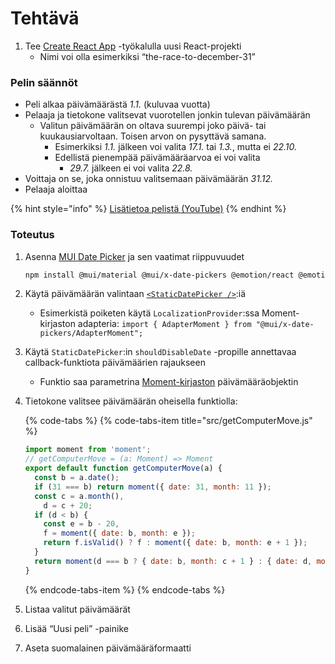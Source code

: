 # Tehtävä

1. Tee [Create React App](https://create-react-app.dev/) -työkalulla uusi React-projekti
   * Nimi voi olla esimerkiksi “the-race-to-december-31”

### Pelin säännöt

* Peli alkaa päivämäärästä _1.1._ \(kuluvaa vuotta\)
* Pelaaja ja tietokone valitsevat vuorotellen jonkin tulevan päivämäärän
  * Valitun päivämäärän on oltava suurempi joko päivä- tai kuukausiarvoltaan. Toisen arvon on pysyttävä samana.
    * Esimerkiksi _1.1._ jälkeen voi valita _17.1._ tai _1.3._, mutta ei _22.10._
    * Edellistä pienempää  päivämääräarvoa ei voi valita
      * _29.7._ jälkeen ei voi valita _22.8._
* Voittaja on se, joka onnistuu valitsemaan päivämäärän _31.12._
* Pelaaja aloittaa

{% hint style="info" %}
[Lisätietoa pelistä \(YouTube\)](https://www.youtube.com/watch?v=ETb6MqCAo1Q)
{% endhint %}

### Toteutus

1. Asenna [MUI Date Picker](https://mui.com/x/react-date-pickers/date-picker/) ja sen vaatimat riippuvuudet

   ```bash
   npm install @mui/material @mui/x-date-pickers @emotion/react @emotion/styled moment
   ```

2. Käytä päivämäärän valintaan [`<StaticDatePicker />`](https://mui.com/x/react-date-pickers/date-picker/#static-mode):iä
   * Esimerkistä poiketen käytä `LocalizationProvider`:ssa Moment-kirjaston adapteria: `import { AdapterMoment } from "@mui/x-date-pickers/AdapterMoment";`
4. Käytä `StaticDatePicker`:in `shouldDisableDate` -propille annettavaa callback-funktiota päivämäärien rajaukseen
   * Funktio saa parametrina [Moment-kirjaston](https://momentjs.com/docs/) päivämääräobjektin
5. Tietokone valitsee päivämäärän oheisella funktiolla:

   {% code-tabs %}
   {% code-tabs-item title="src/getComputerMove.js" %}
   ```javascript
   import moment from 'moment';
   // getComputerMove = (a: Moment) => Moment
   export default function getComputerMove(a) {
     const b = a.date();
     if (31 === b) return moment({ date: 31, month: 11 });
     const c = a.month(),
       d = c + 20;
     if (d < b) {
       const e = b - 20,
       f = moment({ date: b, month: e });
       return f.isValid() ? f : moment({ date: b, month: e + 1 });
     }
     return moment(d === b ? { date: b, month: c + 1 } : { date: d, month: c });
   }
   ```
   {% endcode-tabs-item %}
   {% endcode-tabs %}

5. Listaa valitut päivämäärät
6. Lisää “Uusi peli” -painike
7. Aseta suomalainen päivämääräformaatti

